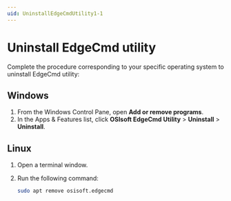 ```yaml
---
uid: UninstallEdgeCmdUtility1-1
---
```


# Uninstall EdgeCmd utility

Complete the procedure corresponding to your specific operating system to uninstall EdgeCmd utility:

## Windows

1. From the Windows Control Pane, open **Add or remove programs**.
2. In the Apps & Features list, click **OSIsoft EdgeCmd Utility** > **Uninstall** > **Uninstall**.

## Linux

1. Open a terminal window.
2. Run the following command:

    ```bash
    sudo apt remove osisoft.edgecmd
    ```
